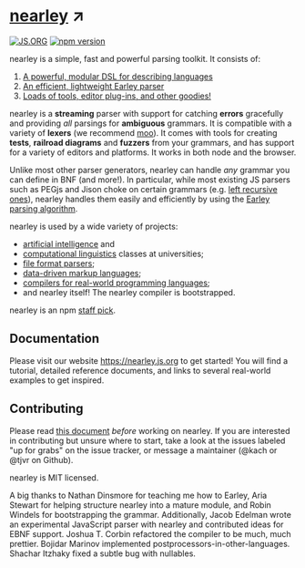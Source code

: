 # [nearley](http://nearley.js.org) ↗️
[![JS.ORG](https://img.shields.io/badge/js.org-nearley-ffb400.svg?style=flat-square)](http://js.org)
[![npm version](https://badge.fury.io/js/nearley.svg)](https://badge.fury.io/js/nearley)

nearley is a simple, fast and powerful parsing toolkit. It consists of:
1. [A powerful, modular DSL for describing
   languages](https://nearley.js.org/docs/grammar)
2. [An efficient, lightweight Earley
   parser](https://nearley.js.org/docs/parser)
3. [Loads of tools, editor plug-ins, and other
   goodies!](https://nearley.js.org/docs/tooling)

nearley is a **streaming** parser with support for catching **errors**
gracefully and providing _all_ parsings for **ambiguous** grammars. It is
compatible with a variety of **lexers** (we recommend
[moo](http://github.com/tjvr/moo)). It comes with tools for creating **tests**,
**railroad diagrams** and **fuzzers** from your grammars, and has support for a
variety of editors and platforms. It works in both node and the browser.

Unlike most other parser generators, nearley can handle *any* grammar you can
define in BNF (and more!). In particular, while most existing JS parsers such
as PEGjs and Jison choke on certain grammars (e.g. [left recursive
ones](http://en.wikipedia.org/wiki/Left_recursion)), nearley handles them
easily and efficiently by using the [Earley parsing
algorithm](https://en.wikipedia.org/wiki/Earley_parser).

nearley is used by a wide variety of projects:

- [artificial
  intelligence](https://github.com/ChalmersGU-AI-course/shrdlite-course-project)
  and
- [computational
  linguistics](https://wiki.eecs.yorku.ca/course_archive/2014-15/W/6339/useful_handouts)
  classes at universities;
- [file format parsers](https://github.com/raymond-h/node-dmi);
- [data-driven markup languages](https://github.com/idyll-lang/idyll-compiler);
- [compilers for real-world programming
  languages](https://github.com/sizigi/lp5562);
- and nearley itself! The nearley compiler is bootstrapped.

nearley is an npm [staff
pick](https://www.npmjs.com/package/npm-collection-staff-picks).

## Documentation

Please visit our website https://nearley.js.org to get started! You will find a
tutorial, detailed reference documents, and links to several real-world
examples to get inspired.

## Contributing

Please read [this document](.github/CONTRIBUTING.md) *before* working on
nearley. If you are interested in contributing but unsure where to start, take
a look at the issues labeled "up for grabs" on the issue tracker, or message a
maintainer (@kach or @tjvr on Github).

nearley is MIT licensed.

A big thanks to Nathan Dinsmore for teaching me how to Earley, Aria Stewart for
helping structure nearley into a mature module, and Robin Windels for
bootstrapping the grammar. Additionally, Jacob Edelman wrote an experimental
JavaScript parser with nearley and contributed ideas for EBNF support. Joshua
T. Corbin refactored the compiler to be much, much prettier. Bojidar Marinov
implemented postprocessors-in-other-languages. Shachar Itzhaky fixed a subtle
bug with nullables.
